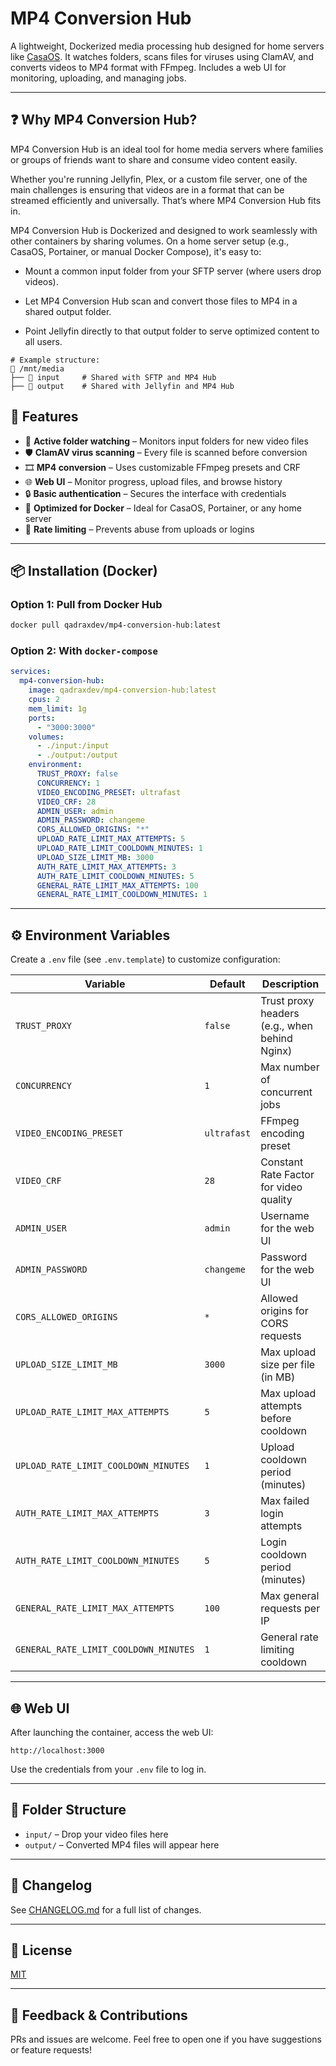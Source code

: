 # MP4 Conversion Hub

A lightweight, Dockerized media processing hub designed for home servers like [CasaOS](https://www.casaos.io/). It watches folders, scans files for viruses using ClamAV, and converts videos to MP4 format with FFmpeg. Includes a web UI for monitoring, uploading, and managing jobs.

---

## ❓ Why MP4 Conversion Hub?

MP4 Conversion Hub is an ideal tool for home media servers where families or groups of friends want to share and consume video content easily.

Whether you're running Jellyfin, Plex, or a custom file server, one of the main challenges is ensuring that videos are in a format that can be streamed efficiently and universally. That’s where MP4 Conversion Hub fits in.

MP4 Conversion Hub is Dockerized and designed to work seamlessly with other containers by sharing volumes. On a home server setup (e.g., CasaOS, Portainer, or manual Docker Compose), it's easy to:

* Mount a common input folder from your SFTP server (where users drop videos).

* Let MP4 Conversion Hub scan and convert those files to MP4 in a shared output folder.

* Point Jellyfin directly to that output folder to serve optimized content to all users.

```
# Example structure:
📂 /mnt/media
├── 📂 input     # Shared with SFTP and MP4 Hub
├── 📂 output    # Shared with Jellyfin and MP4 Hub
```

## 🚀 Features

- 📂 **Active folder watching** – Monitors input folders for new video files  
- 🛡️ **ClamAV virus scanning** – Every file is scanned before conversion  
- 🎞️ **MP4 conversion** – Uses customizable FFmpeg presets and CRF  
- 🌐 **Web UI** – Monitor progress, upload files, and browse history  
- 🔒 **Basic authentication** – Secures the interface with credentials  
- 🐳 **Optimized for Docker** – Ideal for CasaOS, Portainer, or any home server  
- 🧩 **Rate limiting** – Prevents abuse from uploads or logins  

---

## 📦 Installation (Docker)

### Option 1: Pull from Docker Hub

```bash
docker pull qadraxdev/mp4-conversion-hub:latest
```

### Option 2: With `docker-compose`

```yml
services:
  mp4-conversion-hub:
    image: qadraxdev/mp4-conversion-hub:latest
    cpus: 2
    mem_limit: 1g
    ports:
      - "3000:3000"
    volumes:
      - ./input:/input
      - ./output:/output
    environment:
      TRUST_PROXY: false
      CONCURRENCY: 1
      VIDEO_ENCODING_PRESET: ultrafast
      VIDEO_CRF: 28
      ADMIN_USER: admin
      ADMIN_PASSWORD: changeme
      CORS_ALLOWED_ORIGINS: "*"
      UPLOAD_RATE_LIMIT_MAX_ATTEMPTS: 5
      UPLOAD_RATE_LIMIT_COOLDOWN_MINUTES: 1
      UPLOAD_SIZE_LIMIT_MB: 3000
      AUTH_RATE_LIMIT_MAX_ATTEMPTS: 3
      AUTH_RATE_LIMIT_COOLDOWN_MINUTES: 5
      GENERAL_RATE_LIMIT_MAX_ATTEMPTS: 100
      GENERAL_RATE_LIMIT_COOLDOWN_MINUTES: 1
```


---

## ⚙️ Environment Variables

Create a `.env` file (see `.env.template`) to customize configuration:

| Variable                              | Default     | Description                                       |
|---------------------------------------|-------------|---------------------------------------------------|
| `TRUST_PROXY`                         | `false`     | Trust proxy headers (e.g., when behind Nginx)     |
| `CONCURRENCY`                         | `1`         | Max number of concurrent jobs                     |
| `VIDEO_ENCODING_PRESET`              | `ultrafast` | FFmpeg encoding preset                            |
| `VIDEO_CRF`                           | `28`        | Constant Rate Factor for video quality            |
| `ADMIN_USER`                          | `admin`     | Username for the web UI                           |
| `ADMIN_PASSWORD`                      | `changeme`  | Password for the web UI                           |
| `CORS_ALLOWED_ORIGINS`               | `*`         | Allowed origins for CORS requests                 |
| `UPLOAD_SIZE_LIMIT_MB`               | `3000`      | Max upload size per file (in MB)                  |
| `UPLOAD_RATE_LIMIT_MAX_ATTEMPTS`     | `5`         | Max upload attempts before cooldown               |
| `UPLOAD_RATE_LIMIT_COOLDOWN_MINUTES` | `1`         | Upload cooldown period (minutes)                  |
| `AUTH_RATE_LIMIT_MAX_ATTEMPTS`       | `3`         | Max failed login attempts                         |
| `AUTH_RATE_LIMIT_COOLDOWN_MINUTES`   | `5`         | Login cooldown period (minutes)                   |
| `GENERAL_RATE_LIMIT_MAX_ATTEMPTS`    | `100`       | Max general requests per IP                       |
| `GENERAL_RATE_LIMIT_COOLDOWN_MINUTES`| `1`         | General rate limiting cooldown                    |

---

## 🌐 Web UI

After launching the container, access the web UI:

```
http://localhost:3000
```

Use the credentials from your `.env` file to log in.

---

## 📁 Folder Structure

- `input/` – Drop your video files here  
- `output/` – Converted MP4 files will appear here  

---

## 📜 Changelog

See [CHANGELOG.md](./CHANGELOG.md) for a full list of changes.

---

## 📄 License

[MIT](./LICENSE)

---

## 💬 Feedback & Contributions

PRs and issues are welcome. Feel free to open one if you have suggestions or feature requests!
